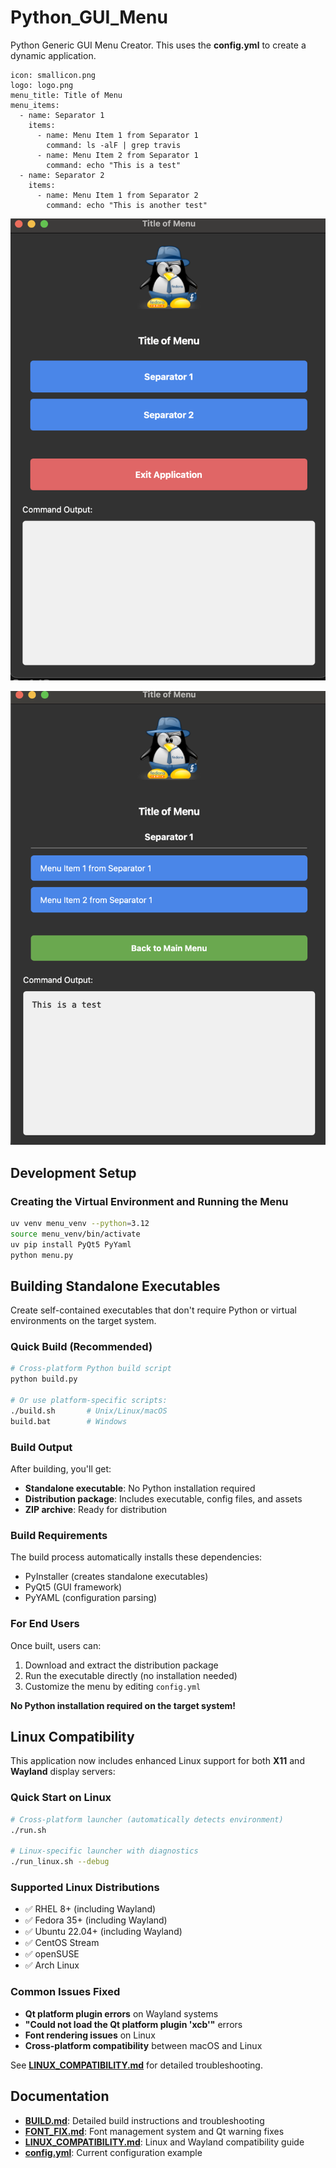 # Python_GUI_Menu

Python Generic GUI Menu Creator. This uses the **config.yml** to create a dynamic application.

````
icon: smallicon.png
logo: logo.png
menu_title: Title of Menu
menu_items:
  - name: Separator 1
    items:
      - name: Menu Item 1 from Separator 1
        command: ls -alF | grep travis
      - name: Menu Item 2 from Separator 1
        command: echo "This is a test"
  - name: Separator 2
    items:
      - name: Menu Item 1 from Separator 2
        command: echo "This is another test"
````


![](20250423172157.png)

![](20250423172429.png)

## Development Setup

### Creating the Virtual Environment and Running the Menu

````bash
uv venv menu_venv --python=3.12
source menu_venv/bin/activate
uv pip install PyQt5 PyYaml
python menu.py
````

## Building Standalone Executables

Create self-contained executables that don't require Python or virtual environments on the target system.

### Quick Build (Recommended)

````bash
# Cross-platform Python build script
python build.py

# Or use platform-specific scripts:
./build.sh       # Unix/Linux/macOS
build.bat        # Windows
````

### Build Output

After building, you'll get:
- **Standalone executable**: No Python installation required
- **Distribution package**: Includes executable, config files, and assets
- **ZIP archive**: Ready for distribution

### Build Requirements

The build process automatically installs these dependencies:
- PyInstaller (creates standalone executables)
- PyQt5 (GUI framework)
- PyYAML (configuration parsing)

### For End Users

Once built, users can:
1. Download and extract the distribution package
2. Run the executable directly (no installation needed)
3. Customize the menu by editing `config.yml`

**No Python installation required on the target system!**

## Linux Compatibility

This application now includes enhanced Linux support for both **X11** and **Wayland** display servers:

### Quick Start on Linux
```bash
# Cross-platform launcher (automatically detects environment)
./run.sh

# Linux-specific launcher with diagnostics
./run_linux.sh --debug
```

### Supported Linux Distributions
- ✅ RHEL 8+ (including Wayland)
- ✅ Fedora 35+ (including Wayland) 
- ✅ Ubuntu 22.04+ (including Wayland)
- ✅ CentOS Stream
- ✅ openSUSE
- ✅ Arch Linux

### Common Issues Fixed
- **Qt platform plugin errors** on Wayland systems
- **"Could not load the Qt platform plugin 'xcb'"** errors
- **Font rendering issues** on Linux
- **Cross-platform compatibility** between macOS and Linux

See **[LINUX_COMPATIBILITY.md](LINUX_COMPATIBILITY.md)** for detailed troubleshooting.

## Documentation

- **[BUILD.md](BUILD.md)**: Detailed build instructions and troubleshooting
- **[FONT_FIX.md](FONT_FIX.md)**: Font management system and Qt warning fixes  
- **[LINUX_COMPATIBILITY.md](LINUX_COMPATIBILITY.md)**: Linux and Wayland compatibility guide
- **[config.yml](config.yml)**: Current configuration example